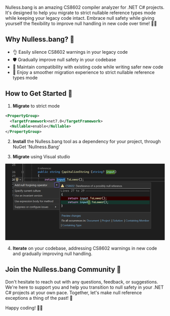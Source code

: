 
Nulless.bang is an amazing CS8602 compiler analyzer for .NET C# projects. It's designed to help you migrate to strict nullable reference types mode while keeping your legacy code intact. Embrace null safety while giving yourself the flexibility to improve null handling in new code over time! 🎉🔧

## Why Nulless.bang? 🤔

- 👌 Easily silence CS8602 warnings in your legacy code
- 🛡️ Gradually improve null safety in your codebase
- 🧹 Maintain compatibility with existing code while writing safer new code
- 🤗 Enjoy a smoother migration experience to strict nullable reference types mode

## How to Get Started 🚀

1. **Migrate** to strict mode

```xml
<PropertyGroup>
  <TargetFramework>net7.0</TargetFramework>
  <Nullable>enable</Nullable>
</PropertyGroup>
```

2. **Install** the Nulless.bang tool as a dependency for your project, through NuGet 'Nullness.Bang'

3. **Migrate** using Visual studio

![Example.](example.png)

4. **Iterate** on your codebase, addressing CS8602 warnings in new code and gradually improving null handling.

## Join the Nulless.bang Community 🌟

Don't hesitate to reach out with any questions, feedback, or suggestions. We're here to support you and help you transition to null safety in your .NET C# projects at your own pace. Together, let's make null reference exceptions a thing of the past! 🥳

Happy coding! 🚀🌟
